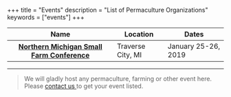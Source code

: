 +++
title = "Events"
description = "List of Permaculture Organizations"
keywords = ["events"]
+++
<!-- ADDING NEW ROW
<th scope"row"><a href="http://www.SITE.com">EVENT NAME</a></th>
<td>LOCATION</td>
<td>MONTH DD-DD, YEAR</td></tr>
-->

<table class='table table-striped table-responsive'>
<thead>
<tr>
<th scope="col">Name</th><th scope="col">Location</th><th scope="col">Dates</th>
</tr>
</thead>
<tbody>
<tr>
<th scope"row"><a href="http://www.smallfarmconference.com/">Northern Michigan Small Farm Conference</a></th>
<td>Traverse City, MI</td><td>January 25-26, 2019</td></tr>

</tbody>
</table>

---

 > We will gladly host any permaculture, farming or other event here. Please <a href="/contact/">contact us </a>to get your event listed.



